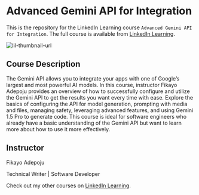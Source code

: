 # Advanced Gemini API for Integration
This is the repository for the LinkedIn Learning course `Advanced Gemini API for Integration`. The full course is available from [LinkedIn Learning][lil-course-url].

![lil-thumbnail-url]

## Course Description

The Gemini API allows you to integrate your apps with one of Google’s largest and most powerful AI models. In this course, instructor Fikayo Adepoju provides an overview of how to successfully configure and utilize the Gemini API to get the results you want every time with ease. Explore the basics of configuring the API for model generation, prompting with media and files, managing safety, leveraging advanced features, and using Gemini 1.5 Pro to generate code. This course is ideal for software engineers who already have a basic understanding of the Gemini API but want to learn more about how to use it more effectively.

## Instructor

Fikayo Adepoju

Technical Writer | Software Developer

                            

Check out my other courses on [LinkedIn Learning](https://www.linkedin.com/learning/instructors/fikayo-adepoju?u=104).



[0]: # (Replace these placeholder URLs with actual course URLs)

[lil-course-url]: https://www.linkedin.com/learning/advanced-gemini-api-for-integration
[lil-thumbnail-url]: https://media.licdn.com/dms/image/v2/D4D0DAQGk30IWE_9I1w/learning-public-crop_675_1200/learning-public-crop_675_1200/0/1729870978392?e=2147483647&v=beta&t=d4OEeA12maov_bLyPD4GR2EqJaQN0CZXo2EB0TytLeE

